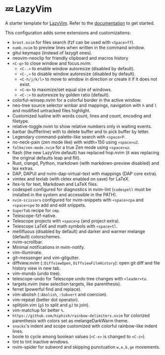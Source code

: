 # 💤 LazyVim

A starter template for [LazyVim](https://github.com/LazyVim/LazyVim).
Refer to the [documentation](https://lazyvim.github.io/installation) to get started.

This configuration adds some extensions and customizations:

- `broot.nvim` for files search (fzf can be used with `<Space>ff`).
- `numb.nvim` to preview lines when written in the command window.
- gitui keymaps (instead of lazygit ones).
- neovim-neoclip for friendly clipboard and macros history
- `<C-q>` to close window and focus.nvim:
  - `<C-.>` to enable window autoresize (disabled by default).
  - `<C-,>` to disable window autoresize (disabled by default).
  - `<C-h/j/k/l>` to move to window in direction or create it if it does not
    exist.
  - `<C-m>` to maximize/set equal size of windows.
  - `<C-:>` to autoresize by golden ratio (default).
- colorful-winsep.nvim for a colorful border in the active window.
- neo-tree source selector winbar and mappings, navigation with
`h` and `l` and modified untracked files highlight.
- Customized lualine with words count, lines and count, encoding and filetype.
- relative-toggle.nvim to show relative numbers only in waiting events.
- barbar (buffferline) with <C-x> to delete buffer and <C-p> to
pick buffer by letter.
- Legendary command-palette-like search with `<space>P`.
- no-neck-pain (zen mode like) with width=150 using `<space>uZ`.
- `folke/zen-mode.nvim` for a true Zen mode using `<space>uz`.
- flash (the new LazyVim default) has replaced hop.nvim (it was replacing the original defaults leap and flit).
- Rust, clangd, Python, markdown
(with markdown-preview disabled) and tex extras.
- DAP, DAPUI and nvim-dap-virtual-text with mappings (DAP core extra).
- vimtex and texlab (with cktex enabled on save) for LaTeX.
- ltex-ls for text, Markdown and LaTeX files.
- codespell configured for diagnostics in nvim-lint
(`codespell` must be installed in the system and accessible in the PATH).
- `nvim-scissors` configured for nvim-snippets with `<space>cpa` and
`<space>cpe` to add and edit snippets.
- `SuperTab` recipe for `cmp`.
- Telescope-fzf-native.
- Telescope projects with `<space>p` (and project extra).
- Telescope LaTeX and math symbols with `<space>tl`.
- mellifluous (disabled by default) and darker and warmer melange (default)
  colorschemes.
- nvim-scrollbar.
- Minimal notifications in nvim-notify.
- vim-illuminate.
- git-messenger and vim-gitgutter.
- diffview.nvim (`:DiffviewOpen`, `DiffviewFileHistory`): open git diff and
file history view in new tab.
- vim-mundo (undo tree).
- telescope-undo for Telescope undo tree changes with `<leader>tu`.
- targets.nvim (new selection targets, like parenthesis).
- ferret (powerful find and replace).
- vim-abolish (`:Abolish`, `:Subvert` and coercion).
- vim-repeat (better dot operator).
- splitjoin.vim (`gS` to split and `gJ` to join).
- vim-matchup for better `%`.
- `https://github.com/hiphish/rainbow-delimiters.nvim` for colorized parenthesis with colors set
  as melangeDarkWarm theme.
- `snacks`'s indent and scope customized with colorful rainbow-like indent lines.
- boole to cycle among boolean values (`<C-x>` is changed to `<C-z>`).
- tint to tint inactive windows.
- nvim-spider for subword and skipping punctuation `w,e,b,ge` movements.
